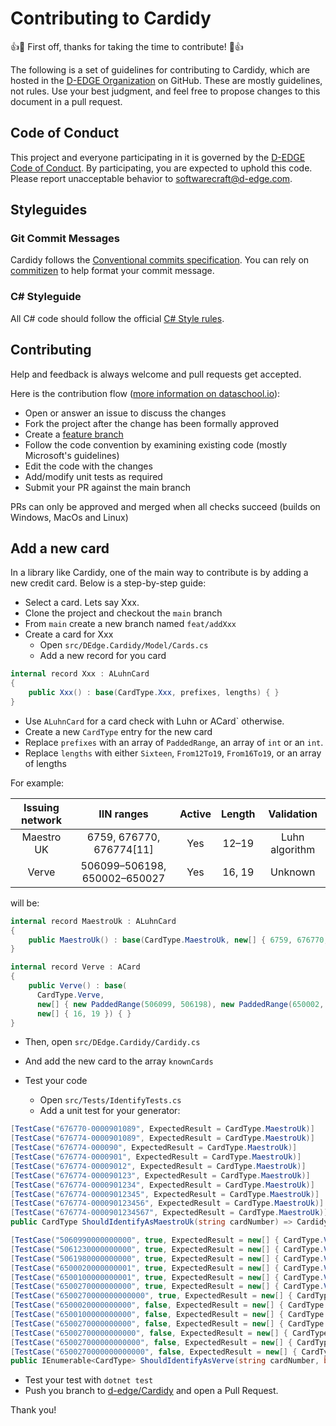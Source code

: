 # Contributing to Cardidy

:+1::tada: First off, thanks for taking the time to contribute! :tada::+1:

The following is a set of guidelines for contributing to Cardidy, which are hosted in the [D-EDGE Organization](https://github.com/d-edge) on GitHub. These are mostly guidelines, not rules. Use your best judgment, and feel free to propose changes to this document in a pull request.

## Code of Conduct

This project and everyone participating in it is governed by the [D-EDGE Code of Conduct](CODE_OF_CONDUCT.md). By participating, you are expected to uphold this code. Please report unacceptable behavior to [softwarecraft@d-edge.com](mailto:softwarecraft@d-edge.com).

## Styleguides

### Git Commit Messages

Cardidy follows the [Conventional commits specification](https://www.conventionalcommits.org/en/v1.0.0/). You can rely on [commitizen](https://commitizen-tools.github.io/commitizen/) to help format your commit message.

### C# Styleguide

All C# code should follow the official [C# Style rules](https://docs.microsoft.com/en-us/dotnet/fundamentals/code-analysis/style-rules/).

## Contributing

Help and feedback is always welcome and pull requests get accepted. 

Here is the contribution flow ([more information on dataschool.io](https://www.dataschool.io/how-to-contribute-on-github/)):

* Open or answer an issue to discuss the changes
*  Fork the project after the change has been formally approved
* Create a [feature branch](https://www.martinfowler.com/bliki/FeatureBranch.html)
* Follow the code convention by examining existing code (mostly Microsoft's guidelines)
* Edit the code with the changes
* Add/modify unit tests as required
* Submit your PR against the main branch

PRs can only be approved and merged when all checks succeed (builds on Windows, MacOs and Linux)

## Add a new card

In a library like Cardidy, one of the main way to contribute is by adding a new credit card. Below is a step-by-step guide:

- Select a card. Lets say Xxx.
- Clone the project and checkout the `main` branch
- From `main` create a new branch named `feat/addXxx`
- Create a card for Xxx
  - Open `src/DEdge.Cardidy/Model/Cards.cs`
  - Add a new record for you card

```csharp
internal record Xxx : ALuhnCard
{
    public Xxx() : base(CardType.Xxx, prefixes, lengths) { }
}
```

* Use `ALuhnCard` for a card check with Luhn or ACard` otherwise.
* Create a new `CardType` entry for the new card
* Replace `prefixes` with an array of `PaddedRange`, an array of `int` or an `int`. 
* Replace `lengths` with either `Sixteen`, `From12To19`, `From16To19`, or an array of lengths

For example:

| Issuing network  |          IIN ranges           | Active  | Length  |   Validation   |
|:----------------:|:-----------------------------:|:-------:|:-------:|:--------------:|
| Maestro UK       | 6759, 676770, 676774[11]      | Yes     | 12–19   | Luhn algorithm |
| Verve            | 506099–506198, 650002–650027  | Yes     | 16, 19  | Unknown        |

will be:

```csharp
internal record MaestroUk : ALuhnCard
{
    public MaestroUk() : base(CardType.MaestroUk, new[] { 6759, 676770, 676774 }, From12To19) { }
}

internal record Verve : ACard
{
    public Verve() : base(
      CardType.Verve,
      new[] { new PaddedRange(506099, 506198), new PaddedRange(650002, 650027) },
      new[] { 16, 19 }) { }
}

```

- Then, open `src/DEdge.Cardidy/Cardidy.cs`
- And add the new card to the array `knownCards`

- Test your code
  - Open `src/Tests/IdentifyTests.cs`
  - Add a unit test for your generator:

```csharp
[TestCase("676770-0000901089", ExpectedResult = CardType.MaestroUk)]
[TestCase("676774-0000901089", ExpectedResult = CardType.MaestroUk)]
[TestCase("676774-000090", ExpectedResult = CardType.MaestroUk)]
[TestCase("676774-0000901", ExpectedResult = CardType.MaestroUk)]
[TestCase("676774-00009012", ExpectedResult = CardType.MaestroUk)]
[TestCase("676774-000090123", ExpectedResult = CardType.MaestroUk)]
[TestCase("676774-0000901234", ExpectedResult = CardType.MaestroUk)]
[TestCase("676774-00009012345", ExpectedResult = CardType.MaestroUk)]
[TestCase("676774-000090123456", ExpectedResult = CardType.MaestroUk)]
[TestCase("676774-0000901234567", ExpectedResult = CardType.MaestroUk)]
public CardType ShouldIdentifyAsMaestroUk(string cardNumber) => Cardidy.Identify(cardNumber, useCheck: false, ignoreNoise: true).First();

[TestCase("5060990000000000", true, ExpectedResult = new[] { CardType.Verve })]
[TestCase("5061230000000000", true, ExpectedResult = new[] { CardType.Verve })]
[TestCase("5061980000000000", true, ExpectedResult = new[] { CardType.Verve })]
[TestCase("6500020000000001", true, ExpectedResult = new[] { CardType.Verve })]
[TestCase("6500100000000001", true, ExpectedResult = new[] { CardType.Verve })]
[TestCase("6500270000000000", true, ExpectedResult = new[] { CardType.Verve })]
[TestCase("6500270000000000000", true, ExpectedResult = new[] { CardType.Verve })]
[TestCase("6500020000000000", false, ExpectedResult = new[] { CardType.Verve, CardType.Discover })]
[TestCase("6500100000000000", false, ExpectedResult = new[] { CardType.Verve, CardType.Discover })]
[TestCase("6500270000000000", false, ExpectedResult = new[] { CardType.Verve, CardType.Discover })]
[TestCase("65002700000000000", false, ExpectedResult = new[] { CardType.Discover })]
[TestCase("650027000000000000", false, ExpectedResult = new[] { CardType.Discover })]
[TestCase("6500270000000000000", false, ExpectedResult = new[] { CardType.Verve, CardType.Discover })]
public IEnumerable<CardType> ShouldIdentifyAsVerve(string cardNumber, bool useCheck) => Cardidy.Identify(cardNumber, useCheck: useCheck).ToArray();
```

- Test your test with `dotnet test`
- Push you branch to [d-edge/Cardidy](https://github.com/d-edge/Cardidy) and open a Pull Request.

Thank you!
